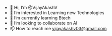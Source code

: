 - 👋 Hi, I’m @VijayAkashV
- 👀 I’m interested in Learning new Technologies
- 🌱 I’m currently learning Btech
- 💞️ I’m looking to collaborate on AI
- 📫 How to reach me vijayakashv03@gmail.com

<!---
VijayAkashV/VijayAkashV is a ✨ special ✨ repository because its `README.md` (this file) appears on your GitHub profile.
You can click the Preview link to take a look at your changes.
--->
